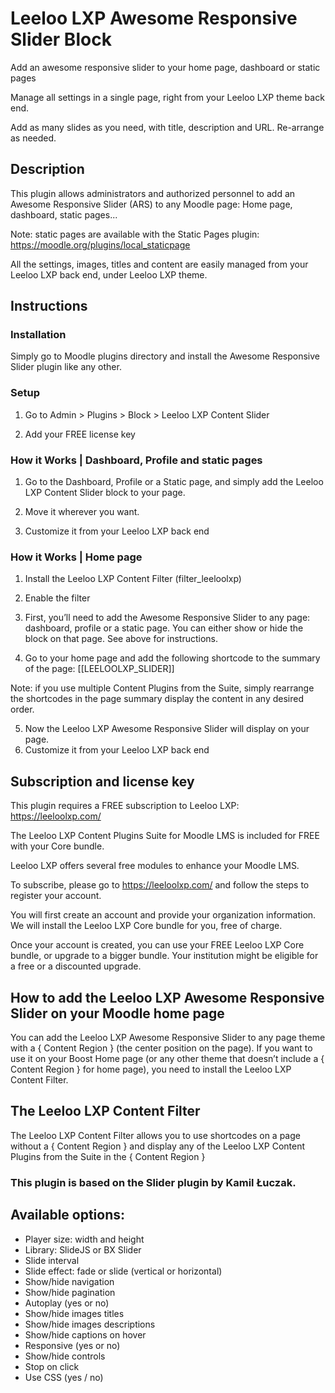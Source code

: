 # Leeloo LXP Awesome Responsive Slider Block

Add an awesome responsive slider to your home page, dashboard or static pages

Manage all settings in a single page, right from your Leeloo LXP theme back end.

Add as many slides as you need, with title, description and URL. Re-arrange as needed.


## Description
This plugin allows administrators and authorized personnel to add an Awesome Responsive Slider (ARS) to any Moodle page: Home page, dashboard, static pages...

Note: static pages are available with the Static Pages plugin: https://moodle.org/plugins/local_staticpage



All the settings, images, titles and content are easily managed from your Leeloo LXP back end, under Leeloo LXP theme.
   


## Instructions

### Installation
Simply go to Moodle plugins directory and install the Awesome Responsive Slider plugin like any other.

### Setup
1. Go to Admin > Plugins > Block > Leeloo LXP Content Slider



2. Add your FREE license key

  
### How it Works | Dashboard, Profile and static pages
1. Go to the Dashboard, Profile or a Static page, and simply add the Leeloo LXP Content Slider block to your page.

2. Move it wherever you want.
3. Customize it from your Leeloo LXP back end

### How it Works | Home page
1. Install the Leeloo LXP Content Filter (filter_leeloolxp)
2. Enable the filter

3. First, you’ll need to add the Awesome Responsive Slider to any page: dashboard, profile or a static page. You can either show or hide the block on that page. See above for instructions.
4. Go to your home page and add the following shortcode to the summary of the page: [[LEELOOLXP_SLIDER]]



Note: if you use multiple Content Plugins from the Suite, simply rearrange the shortcodes in the page summary display the content in any desired order.

5. Now the Leeloo LXP Awesome Responsive Slider will display on your page.
6. Customize it from your Leeloo LXP back end


## Subscription and license key
This plugin requires a FREE subscription to Leeloo LXP: https://leeloolxp.com/

The Leeloo LXP Content Plugins Suite for Moodle LMS is included for FREE with your Core bundle.

Leeloo LXP offers several free modules to enhance your Moodle LMS.

To subscribe, please go to https://leeloolxp.com/ and follow the steps to register your account.

You will first create an account and provide your organization information. We will install the Leeloo LXP Core bundle for you, free of charge.

Once your account is created, you can use your FREE Leeloo LXP Core bundle, or upgrade to a bigger bundle. 
Your institution might be eligible for a free or a discounted upgrade.

## How to add the Leeloo LXP Awesome Responsive Slider on your Moodle home page
You can add the Leeloo LXP Awesome Responsive Slider to any page theme with a { Content Region } (the center position on the page). If you want to use it on your Boost Home page (or any other theme that doesn’t include a { Content Region } for home page), you need to install the Leeloo LXP Content Filter.

## The Leeloo LXP Content Filter
The Leeloo LXP Content Filter allows you to use shortcodes on a page without a { Content Region } and display any of the Leeloo LXP Content Plugins from the Suite in the { Content Region }

### This plugin is based on the Slider plugin by Kamil Łuczak.

## Available options:
* Player size: width and height
* Library: SlideJS or BX Slider
* Slide interval
* Slide effect: fade or slide (vertical or horizontal)
* Show/hide navigation
* Show/hide pagination
* Autoplay (yes or no)
* Show/hide images titles
* Show/hide images descriptions
* Show/hide captions on hover
* Responsive (yes or no)
* Show/hide controls
* Stop on click
* Use CSS (yes / no)